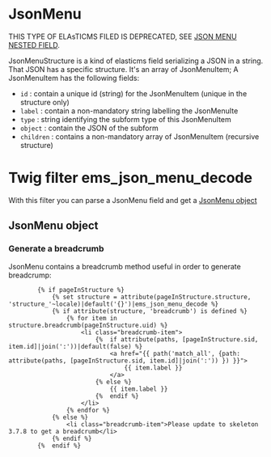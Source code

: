 # JsonMenu

THIS TYPE OF ELAsTICMS FILED IS DEPRECATED, SEE [JSON MENU NESTED FIELD](json-menu-nested.md).

JsonMenuStructure is a kind of elasticms field serializing a JSON in a string. That JSON has a specific structure. It's an array of JsonMenuItem; A JsonMenuItem has the following fields:
 - `id` : contain a unique id (string) for the JsonMenuItem (unique in the structure only)
 - `label` : contain a non-mandatory string labelling the JsonMenuIte
 - `type` : string identifying the subform type of this JsonMenuItem 
 - `object` : contain the JSON of the subform
 - `children` : contains a non-mandatory array of JsonMenuItem (recursive structure)

# Twig filter ems_json_menu_decode

With this filter you can parse a JsonMenu field and get a [JsonMenu object](../src/Json/JsonMenu.php)

## JsonMenu object

### Generate a breadcrumb

JsonMenu contains a breadcrumb method useful in order to generate breadcrump:

```twig
        {% if pageInStructure %}
            {% set structure = attribute(pageInStructure.structure, 'structure_'~locale)|default('{}')|ems_json_menu_decode %}
            {% if attribute(structure, 'breadcrumb') is defined %}
                {% for item in structure.breadcrumb(pageInStructure.uid) %}
                    <li class="breadcrumb-item">
                        {%  if attribute(paths, [pageInStructure.sid, item.id]|join(':'))|default(false) %}
                            <a href="{{ path('match_all', {path: attribute(paths, [pageInStructure.sid, item.id]|join(':')) }) }}">
                                {{ item.label }}
                            </a>
                        {% else %}
                            {{ item.label }}
                        {%  endif %}
                    </li>
                {% endfor %}
            {% else %}
                <li class="breadcrumb-item">Please update to skeleton 3.7.8 to get a breadcrumb</li>
            {% endif %}
        {%  endif %}
```
